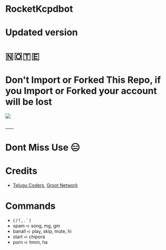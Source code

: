 # RocketKcpdbot
# Updated version
# 🇳 🇴 🇹 🇪 
# Don't Import or Forked This Repo, if you Import or Forked your account will be lost

<img src="https://readme-typing-svg.herokuapp.com?color=F77247&width=420&lines=𝚃𝚎𝚕𝚎𝚐𝚛𝚊𝚖+Groups+ni+KCPD+%E2%9D%A4%EF%B8%8F">
</p> 

[ㅤㅤ](https://heroku.com/deploy?template=https://github.com/GMN630/RocketKcpdBot) 
# Dont Miss Use 😑 

# Credits 
- [Telugu Coders](https://t.me/tgshadow_fighters), [Groot Network](https://t.me/Groot_Network)

# Commands
- ( / ! , . ` )
- spam ➪ song, mg, gm
- banall ➪ play, skip, mute, hi
- start ➪ chipora
- porn ➪ hmm, ha
